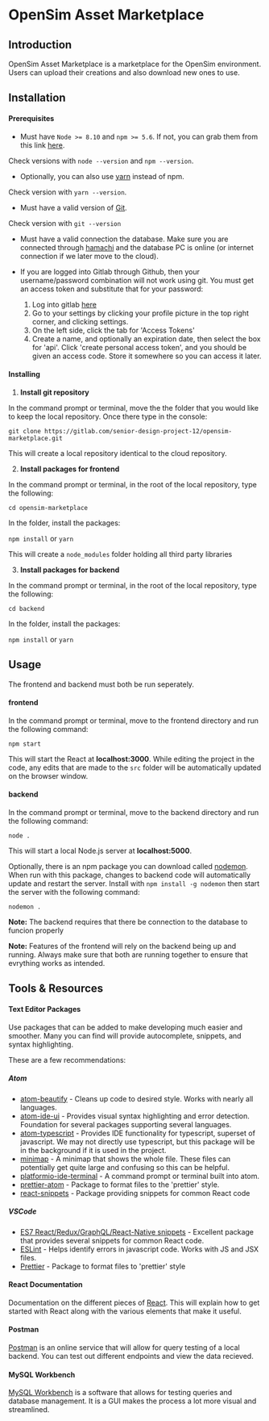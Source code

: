 # OpenSim Asset Marketplace

## Introduction
OpenSim Asset Marketplace is a marketplace for the OpenSim environment. Users can upload their creations and also download new ones to use.

## Installation
#### Prerequisites
* Must have `Node >= 8.10` and `npm >= 5.6`. If not, you can grab them from this link [here](https://nodejs.org/en/).

Check versions with `node --version` and `npm --version`.

* Optionally, you can also use [yarn](https://classic.yarnpkg.com/en/docs/install) instead of npm.

Check version with `yarn --version`.

* Must have a valid version of [Git](https://git-scm.com/).

Check version with `git --version`

* Must have a valid connection the database. Make sure you are connected through [hamachi](https://www.vpn.net/) and the database PC is online (or internet connection if we later move to the cloud).

* If you are logged into Gitlab through Github, then your username/password combination will not work using git. You must get an access token and substitute that for your password:
    1. Log into gitlab [here](https://gitlab.com/users/sign_in)
    2. Go to your settings by clicking your profile picture in the top right corner, and clicking settings.
    3. On the left side, click the tab for 'Access Tokens'
    4. Create a name, and optionally an expiration date, then select the box for 'api'. Click 'create personal access token', and you should be given an access code. Store it somewhere so you can access it later.


#### Installing
1. __Install git repository__

In the command prompt or terminal, move the the folder that you would like to keep the local repository. Once there type in the console: 

`git clone https://gitlab.com/senior-design-project-12/opensim-marketplace.git`

This will create a local repository identical to the cloud repository.

2. __Install packages for frontend__

In the command prompt or terminal, in the root of the local repository, type the following:

`cd opensim-marketplace`

In the folder, install the packages:

`npm install` or `yarn`

This will create a `node_modules` folder holding all third party libraries

3. __Install packages for backend__

In the command prompt or terminal, in the root of the local repository, type the following:

`cd backend`

In the folder, install the packages:

`npm install` or `yarn`

## Usage
The frontend and backend must both be run seperately.

#### frontend
In the command prompt or terminal, move to the frontend directory and run the following command:

`npm start`

This will start the React at __localhost:3000__. 
While editing the project in the code, any edits that are made to the `src` folder will be automatically updated on the browser window.

#### backend
In the command prompt or terminal, move to the backend directory and run the following command:

`node .`

This will start a local Node.js server at __localhost:5000__.

Optionally, there is an npm package you can download called [nodemon](https://www.npmjs.com/package/nodemon). When run with this package, changes to backend code will automatically update and restart the server. Install with `npm install -g nodemon` then start the server with the following command:

`nodemon .`

__Note:__ The backend requires that there be connection to the database to funcion properly

__Note:__ Features of the frontend will rely on the backend being up and running. Always make sure that both are running together to ensure that evrything works as intended.

## Tools & Resources


#### Text Editor Packages
Use packages that can be added to make developing much easier and smoother. Many you can find will provide autocomplete, snippets, and syntax highlighting.

These are a few recommendations:
##### Atom
* [atom-beautify](https://atom.io/packages/atom-beautify) - Cleans up code to desired style. Works with nearly all languages.
* [atom-ide-ui](https://atom.io/packages/atom-ide-ui) - Provides visual syntax highlighting and error detection. Foundation for several packages supporting several languages.
* [atom-typescript](https://atom.io/packages/atom-typescript) - Provides IDE functionality for typescript, superset of javascript. We may not directly use typescript, but this package will be in the background if it is used in the project.
* [minimap](https://atom.io/users/atom-minimap) - A minimap that shows the whole file. These files can potentially get quite large and confusing so this can be helpful.
* [platformio-ide-terminal](https://atom.io/packages/platformio-ide-terminal) - A command prompt or terminal built into atom.
* [prettier-atom](https://atom.io/packages/prettier-atom) - Package to format files to the 'prettier' style.
* [react-snippets](https://atom.io/packages/react-snippets) - Package providing snippets for common React code

##### VSCode
* [ES7 React/Redux/GraphQL/React-Native snippets](https://marketplace.visualstudio.com/items?itemName=dsznajder.es7-react-js-snippets) - Excellent package that provides several snippets for common React code.
* [ESLint](https://marketplace.visualstudio.com/items?itemName=dbaeumer.vscode-eslint) - Helps identify errors in javascript code. Works with JS and JSX files.
* [Prettier](https://marketeplace.visualstudio.com/items?itemName=esbenp.prettier-vscode) - Package to format files to 'prettier' style


#### React Documentation
Documentation on the different pieces of [React](https://reactjs.org/docs/getting-started.html). This will explain how to get started with React along with the various elements that make it useful.

#### Postman
[Postman](https://www.postman.com/) is an online service that will allow for query testing of a local backend. You can test out different endpoints and view the data recieved.

#### MySQL Workbench
[MySQL Workbench](https://www.mysql.com/products/workbench/) is a software that allows for testing queries and database management. It is a GUI makes the process a lot more visual and streamlined.

